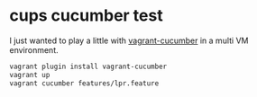 # cups cucumber test

I just wanted to play a little with [vagrant-cucumber](https://github.com/scalefactory/vagrant-cucumber) in a multi VM environment.

```bash
vagrant plugin install vagrant-cucumber
vagrant up
vagrant cucumber features/lpr.feature
```
